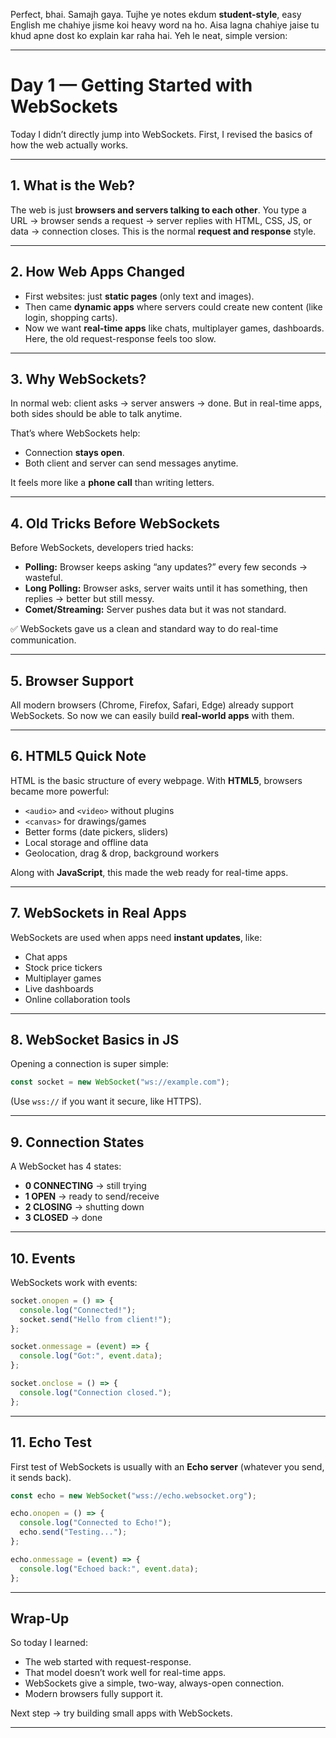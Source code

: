 Perfect, bhai. Samajh gaya. Tujhe ye notes ekdum **student-style**, easy English me chahiye jisme koi heavy word na ho. Aisa lagna chahiye jaise tu khud apne dost ko explain kar raha hai. Yeh le neat, simple version:

---

# Day 1 — Getting Started with WebSockets

Today I didn’t directly jump into WebSockets. First, I revised the basics of how the web actually works.

---

## 1. What is the Web?

The web is just **browsers and servers talking to each other**.
You type a URL → browser sends a request → server replies with HTML, CSS, JS, or data → connection closes.
This is the normal **request and response** style.

---

## 2. How Web Apps Changed

* First websites: just **static pages** (only text and images).
* Then came **dynamic apps** where servers could create new content (like login, shopping carts).
* Now we want **real-time apps** like chats, multiplayer games, dashboards.
  Here, the old request-response feels too slow.

---

## 3. Why WebSockets?

In normal web: client asks → server answers → done.
But in real-time apps, both sides should be able to talk anytime.

That’s where WebSockets help:

* Connection **stays open**.
* Both client and server can send messages anytime.

It feels more like a **phone call** than writing letters.

---

## 4. Old Tricks Before WebSockets

Before WebSockets, developers tried hacks:

* **Polling:** Browser keeps asking “any updates?” every few seconds → wasteful.
* **Long Polling:** Browser asks, server waits until it has something, then replies → better but still messy.
* **Comet/Streaming:** Server pushes data but it was not standard.

✅ WebSockets gave us a clean and standard way to do real-time communication.

---

## 5. Browser Support

All modern browsers (Chrome, Firefox, Safari, Edge) already support WebSockets.
So now we can easily build **real-world apps** with them.

---

## 6. HTML5 Quick Note

HTML is the basic structure of every webpage.
With **HTML5**, browsers became more powerful:

* `<audio>` and `<video>` without plugins
* `<canvas>` for drawings/games
* Better forms (date pickers, sliders)
* Local storage and offline data
* Geolocation, drag & drop, background workers

Along with **JavaScript**, this made the web ready for real-time apps.

---

## 7. WebSockets in Real Apps

WebSockets are used when apps need **instant updates**, like:

* Chat apps
* Stock price tickers
* Multiplayer games
* Live dashboards
* Online collaboration tools

---

## 8. WebSocket Basics in JS

Opening a connection is super simple:

```js
const socket = new WebSocket("ws://example.com");
```

(Use `wss://` if you want it secure, like HTTPS).

---

## 9. Connection States

A WebSocket has 4 states:

* **0 CONNECTING** → still trying
* **1 OPEN** → ready to send/receive
* **2 CLOSING** → shutting down
* **3 CLOSED** → done

---

## 10. Events

WebSockets work with events:

```js
socket.onopen = () => {
  console.log("Connected!");
  socket.send("Hello from client!");
};

socket.onmessage = (event) => {
  console.log("Got:", event.data);
};

socket.onclose = () => {
  console.log("Connection closed.");
};
```

---

## 11. Echo Test

First test of WebSockets is usually with an **Echo server** (whatever you send, it sends back).

```js
const echo = new WebSocket("wss://echo.websocket.org");

echo.onopen = () => {
  console.log("Connected to Echo!");
  echo.send("Testing...");
};

echo.onmessage = (event) => {
  console.log("Echoed back:", event.data);
};
```

---

## Wrap-Up

So today I learned:

* The web started with request-response.
* That model doesn’t work well for real-time apps.
* WebSockets give a simple, two-way, always-open connection.
* Modern browsers fully support it.

Next step → try building small apps with WebSockets.

---
